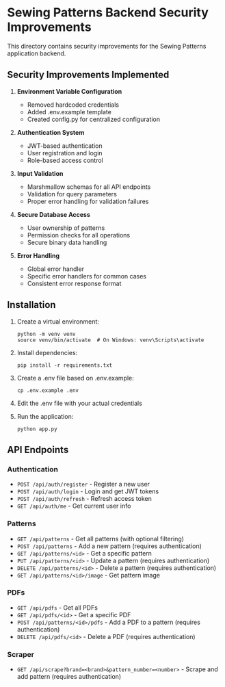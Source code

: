 # Sewing Patterns Backend Security Improvements

This directory contains security improvements for the Sewing Patterns application backend.

## Security Improvements Implemented

1. **Environment Variable Configuration**
   - Removed hardcoded credentials
   - Added .env.example template
   - Created config.py for centralized configuration

2. **Authentication System**
   - JWT-based authentication
   - User registration and login
   - Role-based access control

3. **Input Validation**
   - Marshmallow schemas for all API endpoints
   - Validation for query parameters
   - Proper error handling for validation failures

4. **Secure Database Access**
   - User ownership of patterns
   - Permission checks for all operations
   - Secure binary data handling

5. **Error Handling**
   - Global error handler
   - Specific error handlers for common cases
   - Consistent error response format

## Installation

1. Create a virtual environment:
   ```
   python -m venv venv
   source venv/bin/activate  # On Windows: venv\Scripts\activate
   ```

2. Install dependencies:
   ```
   pip install -r requirements.txt
   ```

3. Create a .env file based on .env.example:
   ```
   cp .env.example .env
   ```

4. Edit the .env file with your actual credentials

5. Run the application:
   ```
   python app.py
   ```

## API Endpoints

### Authentication
- `POST /api/auth/register` - Register a new user
- `POST /api/auth/login` - Login and get JWT tokens
- `POST /api/auth/refresh` - Refresh access token
- `GET /api/auth/me` - Get current user info

### Patterns
- `GET /api/patterns` - Get all patterns (with optional filtering)
- `POST /api/patterns` - Add a new pattern (requires authentication)
- `GET /api/patterns/<id>` - Get a specific pattern
- `PUT /api/patterns/<id>` - Update a pattern (requires authentication)
- `DELETE /api/patterns/<id>` - Delete a pattern (requires authentication)
- `GET /api/patterns/<id>/image` - Get pattern image

### PDFs
- `GET /api/pdfs` - Get all PDFs
- `GET /api/pdfs/<id>` - Get a specific PDF
- `POST /api/patterns/<id>/pdfs` - Add a PDF to a pattern (requires authentication)
- `DELETE /api/pdfs/<id>` - Delete a PDF (requires authentication)

### Scraper
- `GET /api/scrape?brand=<brand>&pattern_number=<number>` - Scrape and add pattern (requires authentication)
